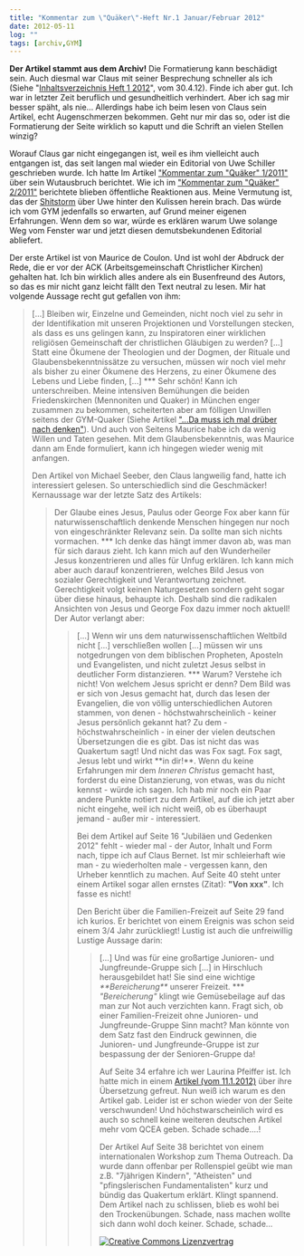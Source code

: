```yaml
---
title: "Kommentar zum \"Quäker\"-Heft Nr.1 Januar/Februar 2012"
date: 2012-05-11
log: ""
tags: [archiv,GYM]
---
```

**Der Artikel stammt aus dem Archiv!** Die Formatierung kann beschädigt sein.
Auch diesmal war Claus mit seiner Besprechung schneller als ich (Siehe "<a href="http://quaekernachrichten.blogspot.de/2012/04/inhaltsverzeichnis-heft-1-2012.html">Inhaltsverzeichnis Heft 1 2012</a>", vom 30.4.12). Finde ich aber gut. Ich war in letzter Zeit beruflich und gesundheitlich verhindert. Aber ich sag mir besser späht, als nie... Allerdings habe ich beim lesen von Claus sein Artikel, echt Augenschmerzen bekommen. Geht nur mir das so, oder ist die Formatierung der Seite wirklich so kaputt und die Schrift an vielen Stellen winzig?
<!--break-->
Worauf Claus gar nicht eingegangen ist, weil es ihm vielleicht auch entgangen ist, das seit langen mal wieder ein Editorial von Uwe Schiller geschrieben wurde. Ich hatte Im Artikel <a href="http://www.the-independent-friend.de/?q=node/718">"Kommentar zum "Quäker" 1/2011"</a> über sein Wutausbruch berichtet. Wie ich im <a href="http://www.the-independent-friend.de/?q=node/754">"Kommentar zum "Quäker" 2/2011"</a> berichtete blieben öffentliche Reaktionen aus. Meine Vermutung ist, das der <a href="http://de.wikipedia.org/wiki/Shitstorm">Shitstorm</a> über Uwe hinter den Kulissen herein brach. Das würde ich vom GYM jedenfalls so erwarten, auf Grund meiner eigenen Erfahrungen. Wenn dem so war, würde es erklären warum Uwe solange Weg vom Fenster war und jetzt diesen demutsbekundenen Editorial abliefert.

Der erste Artikel ist von Maurice de Coulon. Und ist wohl der Abdruck der Rede, die er vor der ACK (Arbeitsgemeinschaft Christlicher Kirchen) gehalten hat. Ich bin wirklich alles andere als ein Busenfreund des Autors, so das es mir nicht ganz leicht fällt den Text neutral zu lesen. Mir hat volgende Aussage recht gut gefallen von ihm:
<blockquote>
[...] Bleiben wir, Einzelne und Gemeinden, nicht noch viel zu sehr in der Identifikation mit unseren Projektionen und Vorstellungen stecken, als dass es uns gelingen kann, zu Inspiratoren einer wirklichen religiösen Gemeinschaft der christlichen Gläubigen zu werden? [...] Statt eine Ökumene der Theologien und der Dogmen, der Rituale  und Glaubensbekenntnissätze zu versuchen, müssen wir noch viel mehr als bisher zu einer Ökumene des Herzens, zu einer Ökumene des Lebens und Liebe finden, [...]
***
Sehr schön! Kann ich unterschreiben. Meine intensiven Bemühungen die beiden Friedenskirchen (Mennoniten und Quaker) in München enger zusammen zu bekommen, scheiterten aber am fölligen Unwillen seitens der GYM-Quaker (Siehe Artikel <a href="http://www.the-independent-friend.de/?q=node/727">"...Da muss ich mal drüber nach denken"</a>). Und auch von Seitens Maurice habe ich da wenig Willen und Taten gesehen. Mit dem Glaubensbekenntnis, was Maurice dann am Ende formuliert, kann ich hingegen wieder wenig mit anfangen.

Den Artikel von Michael Seeber, den Claus langweilig fand, hatte ich interessiert gelesen. So unterschiedlich sind die Geschmäcker! Kernaussage war der letzte Satz des Artikels:
<blockquote>
Der Glaube eines Jesus, Paulus oder George Fox aber kann für naturwissenschaftlich denkende Menschen hingegen nur noch von eingeschränkter Relevanz sein. Da sollte man sich nichts vormachen.
***
Ich denke das hängt immer davon ab, was man für sich daraus zieht. Ich kann mich auf den Wunderheiler Jesus konzentrieren und alles für Unfug erklären. Ich kann mich aber auch darauf konzentrieren, welches Bild Jesus von sozialer Gerechtigkeit und Verantwortung zeichnet. Gerechtigkeit volgt keinen Naturgesetzen sondern geht sogar über diese hinaus, behaupte ich. Deshalb sind die radikalen Ansichten von Jesus und George Fox dazu immer noch aktuell! Der Autor verlangt aber:
<blockquote>
[...] Wenn wir uns dem naturwissenschaftlichen Weltbild nicht [...] verschließen wollen [...] müssen wir uns notgedrungen von dem biblischen Propheten, Aposteln und Evangelisten, und nicht zuletzt Jesus selbst in deutlicher Form distanzieren. 
***
Warum? Verstehe ich nicht! Von welchem Jesus spricht er denn? Dem Bild was er sich von Jesus gemacht hat, durch das lesen der Evangelien, die von völlig unterschiedlichen Autoren stammen, von denen - höchstwahrscheinlich - keiner Jesus persönlich gekannt hat? Zu dem - höchstwahrscheinlich - in einer der vielen deutschen Übersetzungen die es gibt. Das ist nicht das was Quakertum sagt! Und nicht das was Fox sagt. Fox sagt, Jesus lebt und wirkt **in dir!**. Wenn du keine Erfahrungen mir dem <i>Inneren Christus</i> gemacht hast, forderst du eine Distanzierung, von etwas, was du nicht kennst - würde ich sagen. Ich hab mir noch ein Paar andere Punkte notiert zu dem Artikel, auf die ich jetzt aber nicht eingehe, weil ich nicht weiß, ob es überhaupt jemand - außer mir - interessiert. 


Bei dem Artikel auf Seite 16 "Jubiläen und Gedenken 2012" fehlt - wieder mal - der Autor, Inhalt und Form nach, tippe ich auf Claus Bernet. Ist mir schleierhaft wie man - zu wiederholten male - vergessen kann, den Urheber kenntlich zu machen. Auf Seite 40 steht unter einem Artikel sogar allen ernstes (Zitat): **"Von xxx"**. Ich fasse es nicht!

Den Bericht über die Familien-Freizeit auf Seite 29 fand ich kurios. Er berichtet von einem Ereignis was schon seid einem 3/4 Jahr zurückliegt! Lustig ist auch die unfreiwillig Lustige Aussage darin:
<blockquote>
[...] Und was für eine großartige Junioren- und Jungfreunde-Gruppe sich [...] in Hirschluch herausgebildet hat! Sie sind eine wichtige <i>**Bereicherung**</i> unserer Freizeit.
***
<i>"Bereicherung"</i> klingt wie Gemüsebeilage auf das man zur Not auch verzichten kann. Fragt sich, ob einer Familien-Freizeit ohne Junioren- und Jungfreunde-Gruppe Sinn macht? Man könnte von dem Satz fast den Eindruck gewinnen, die Junioren- und Jungfreunde-Gruppe ist zur bespassung der der Senioren-Gruppe da!

Auf Seite 34 erfahre ich wer Laurina Pfeiffer ist. Ich hatte mich in einem <a href="http://www.the-independent-friend.de/?q=node/812">Artikel (vom 11.1.2012)</a> über ihre Übersetzung gefreut. Nun weiß ich warum es den Artikel gab. Leider ist er schon wieder von der Seite verschwunden! Und höchstwarscheinlich wird es auch so schnell keine weiteren deutschen Artikel mehr vom QCEA geben. Schade schade....!

Der Artikel Auf Seite 38 berichtet von einem internationalen Workshop zum Thema Outreach. Da wurde dann offenbar per Rollenspiel geübt wie man z.B. "7jährigen Kindern", "Atheisten" und "pfingslerischen Fundamentalisten" kurz und bündig das Quakertum erklärt. Klingt spannend. Dem Artikel nach zu schlissen, blieb es wohl bei den Trockenübungen. Schade, nass machen wollte sich dann wohl doch keiner. Schade, schade...


<a rel="license" href="http://creativecommons.org/licenses/by-sa/3.0/"><img alt="Creative Commons Lizenzvertrag" style="border-width:0" src="http://i.creativecommons.org/l/by-sa/3.0/88x31.png" /></a>

